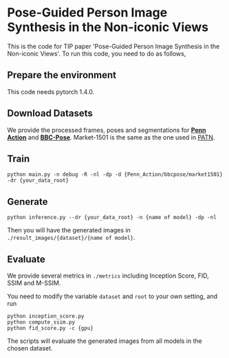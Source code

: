 # Pose-Guided Person Image Synthesis in the Non-iconic Views

This is the code for TIP paper 'Pose-Guided Person Image Synthesis in the Non-iconic Views'. To run this code, you need to do as follows,

## Prepare the environment
This code needs pytorch 1.4.0.

## Download Datasets
We provide the processed frames, poses and segmentations for [**Penn Action**](https://drive.google.com/file/d/1BIypR2L9p341aqnuFPTbrkBcle_1uZWc/view?usp=sharing) and [**BBC-Pose**](https://1drv.ms/u/s!AnBt_uRlzjtBiA47hkFb_LFvCgPZ?e=q1ZKyf). Market-1501 is the same as the one used in [PATN](https://github.com/tengteng95/Pose-Transfer).

## Train
```{python}
python main.py -n debug -R -nl -dp -d {Penn_Action/bbcpose/market1501} -dr {your_data_root}
```

## Generate
```{python}
python inference.py --dr {your_data_root} -n {name of model} -dp -nl
```
Then you will have the generated images in ```./result_images/{dataset}/{name of model}```.

## Evaluate
We provide several metrics in ```./metrics``` including Inception Score, FID, SSIM and M-SSIM.

You need to modify the variable ```dataset``` and ```root``` to your own setting, and run
```{python}
python inception_score.py
python compute_ssim.py
python fid_score.py -c {gpu}
```
The scripts will evaluate the generated images from all models in the chosen dataset.
